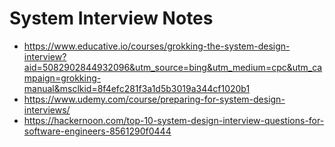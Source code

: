 # System Interview Notes

- https://www.educative.io/courses/grokking-the-system-design-interview?aid=5082902844932096&utm_source=bing&utm_medium=cpc&utm_campaign=grokking-manual&msclkid=8f4efc281f3a1d5b3019a344cf1020b1
- https://www.udemy.com/course/preparing-for-system-design-interviews/
- https://hackernoon.com/top-10-system-design-interview-questions-for-software-engineers-8561290f0444


